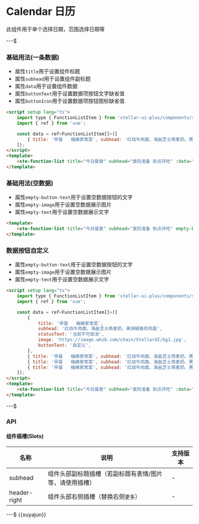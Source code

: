 # Calendar 日历

此组件用于单个选择日期，范围选择日期等

---$

### 基础用法(一条数据)

- 属性`title`用于设置组件标题
- 属性`subhead`用于设置组件副标题
- 属性`data`用于设置组件数据
- 属性`buttonText`用于设置数据项按钮文字缺省值
- 属性`buttonIcon`用于设置数据项按钮图标缺省值

```html
<script setup lang="ts">
    import type { FunctionListItem } from 'stellar-ui-plus/components/ste-function-list/props';
    import { ref } from 'vue';

    const data = ref<FunctionListItem[]>([
        { title: '早餐   梅姨家常菜', subhead: '红烧牛肉面、海盐芝士燕麦奶、黑胡椒香煎鸡蛋', statusText: '当前不可取消', image: 'https://image.whzb.com/chain/StellarUI/bg1.jpg' },
    ]);
</script>
<template>
    <ste-function-list title="今日餐食" subhead="食刻准备 到点开吃" :data="data" buttonText="核销" buttonIcon="&#xe693;" />
</template>
```

### 基础用法(空数据)

- 属性`empty-button-text`用于设置空数据按钮的文字
- 属性`empty-image`用于设置空数据展示图片
- 属性`empty-text`用于设置空数据展示文字

```html
<template>
    <ste-function-list title="今日餐食" subhead="食刻准备 到点开吃" empty-button-text="去订餐" empty-image="https://image.whzb.com/chain/StellarUI/bg1.jpg" empty-text="暂未订餐，先去看看吧~" />
</template>
```

### 数据按钮自定义

- 属性`empty-button-text`用于设置空数据按钮的文字
- 属性`empty-image`用于设置空数据展示图片
- 属性`empty-text`用于设置空数据展示文字

```html
<script setup lang="ts">
    import type { FunctionListItem } from 'stellar-ui-plus/components/ste-function-list/props';
    import { ref } from 'vue';

    const data = ref<FunctionListItem[]>([
        {
            title: '早餐   梅姨家常菜',
            subhead: '红烧牛肉面、海盐芝士燕麦奶、黑胡椒香煎鸡蛋',
            statusText: '当前不可取消',
            image: 'https://image.whzb.com/chain/StellarUI/bg1.jpg',
            buttonText: '自定义',
        },
        { title: '早餐   梅姨家常菜', subhead: '红烧牛肉面、海盐芝士燕麦奶、黑胡椒香煎鸡蛋', statusText: '当前不可取消', image: 'https://image.whzb.com/chain/StellarUI/bg1.jpg' },
        { title: '早餐   梅姨家常菜', subhead: '红烧牛肉面、海盐芝士燕麦奶、黑胡椒香煎鸡蛋', statusText: '当前不可取消', image: 'https://image.whzb.com/chain/StellarUI/bg1.jpg' },
        { title: '早餐   梅姨家常菜', subhead: '红烧牛肉面、海盐芝士燕麦奶、黑胡椒香煎鸡蛋', statusText: '当前不可取消', image: 'https://image.whzb.com/chain/StellarUI/bg1.jpg' },
    ]);
</script>
<template>
    <ste-function-list title="今日餐食" subhead="食刻准备 到点开吃" :data="data" buttonText="核销" buttonIcon="&#xe693;" />
</template>
```

---$

### API

<!-- props -->

#### 组件插槽(Slots)

| 名称         | 说明                                                    | 支持版本 |
| ------------ | ------------------------------------------------------- | -------- |
| subhead      | 组件头部副标题插槽（若副标题有表情/图片等，请使用插槽） | -        |
| header-right | 组件头部右侧插槽（替换右侧`更多`）                      | -        |

---$
{{xuyajun}}
